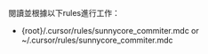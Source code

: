 閱讀並根據以下rules進行工作：
- {root}/.cursor/rules/sunnycore_commiter.mdc or ~/.cursor/rules/sunnycore_commiter.mdc
